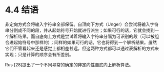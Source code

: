 # 4.4 结语

非定向方式会将输入字符串全部保留。自顶向下方式（Unger）会尝试将输入字符串分割成不同的段，并从起始符号开始就进行派生；如果可行的话，它就会找到一个解析结果。而自底向上方式是尝试着将输入字符串分隔为可识别的段（可以被组合进起始符号中那样的）；同样的如果可行的话，它也将得到一个解析结果。虽然它们不管看起来还是感觉上都相差甚远，但这两种方式都可以通过表解析的方式来实现；只是计算的顺序会有所差别。

Rus [28]提出了一个不同寻常的确定的非定向性自底向上解析算法。